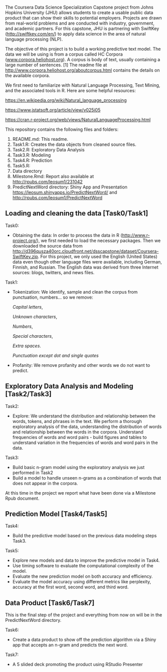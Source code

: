 The Coursera Data Science Specialization Capstone project from Johns Hopkins University (JHU) allows students to create a usable public data product that can show their skills to potential employers. Projects are drawn from real-world problems and are conducted with industry, government, and academic partners. For this capstone, JHU is partnering with SwiftKey (http://swiftkey.com/en/) to apply data science in the area of natural language processing (NLP).

The objective of this project is to build a working predictive text model. The data we will be using is from a corpus called HC Corpora (www.corpora.heliohost.org). A corpus is body of text, usually containing a large number of sentences. 
[1] The readme file at http://www.corpora.heliohost.org/aboutcorpus.html contains the details on the available corpora.

We first need to familiarize with Natural Language Processing, Text Mining, and the associated tools in R. Here are some helpful resources:

https://en.wikipedia.org/wiki/Natural_language_processing

https://www.jstatsoft.org/article/view/v025i05

https://cran.r-project.org/web/views/NaturalLanguageProcessing.html

This repository contains the following files and folders:

1. README.md: This readme.
2. Task1.R: Creates the data objects from cleaned source files.
3. Task2.R: Exploratory Data Analysis
4. Task3.R: Modeling
4. Task4.R: Prediction
5. Task5.R:
6. Data directory
7. Milestone.Rmd: Report also available at http://rpubs.com/leosum1/231042
8. PredictNextWord directory: Shiny App and Presentation https://leosum.shinyapps.io/PredictNextWord/ and http://rpubs.com/leosum1/PredictNextWord


## Loading and cleaning the data [Task0/Task1]
Task0:
- Obtaining the data: In order to process the data in R (http://www.r-project.org/), we first needed to load the necessary packages. Then we downloaded the source data from http://d396qusza40orc.cloudfront.net/dsscapstone/dataset/Coursera-SwiftKey.zip. For this project, we only used the English (United States) data even though other language files were available, including German, Finnish, and Russian. The English data was derived from three Internet sources: blogs, twitters, and news files.

Task1:
- Tokenization: We identify, sample and clean the corpus from punctuation, numbers... so we remove:

   *Capital letters*,

   *Unknown characters*,
   
   *Numbers*,
   
   *Special characters*, 
   
   *Extra spaces*.
   
   *Punctuation except dot and single quotes*
   
- Profanity: We remove profanity and other words we do not want to predict.

## Exploratory Data Analysis and Modeling [Task2/Task3]
Task2:
- Explore: We understand the distribution and relationship between the words, tokens, and phrases in the text. We perform a thorough exploratory analysis of the data, understanding the distribution of words and relationship between the words in the corpora. 
Understand frequencies of words and word pairs - build figures and tables to understand variation in the frequencies of words and word pairs in the data.

Task3:
- Build basic n-gram model using the exploratory analysis we just performed in Task2
- Build a model to handle unseen n-grams as a combination of words that does not appear in the corpora.

At this time in the project we report what have been done via a Milestone Rpub document. 

## Prediction Model [Task4/Task5]
Task4:
- Build the predictive model based on the previous data modeling steps Task3.

Task5:
- Explore new models and data to improve the predictive model in Task4.
- Use timing software to evaluate the computational complexity of the model. 
- Evaluate the new prediction model on both accuracy and efficiency. 
- Evaluate the model accuracy using different metrics like perplexity, accuracy at the first word, second word, and third word.

## Data Product [Task6/Task7]
This is the final step of the project and everything from now on will be in the PredictNextWord directory.

Task6:
- Create a data product to show off the prediction algorithm via a Shiny app that accepts an n-gram and predicts the next word.

Task7:
- A 5 slided deck promoting the product using RStudio Presenter
